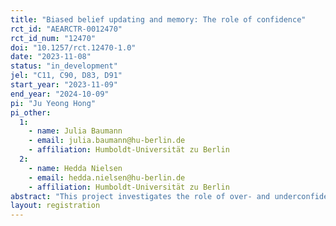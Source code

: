 ```yaml
---
title: "Biased belief updating and memory: The role of confidence"
rct_id: "AEARCTR-0012470"
rct_id_num: "12470"
doi: "10.1257/rct.12470-1.0"
date: "2023-11-08"
status: "in_development"
jel: "C11, C90, D83, D91"
start_year: "2023-11-09"
end_year: "2024-10-09"
pi: "Ju Yeong Hong"
pi_other:
  1:
    - name: Julia Baumann
    - email: julia.baumann@hu-berlin.de
    - affiliation: Humboldt-Universität zu Berlin
  2:
    - name: Hedda Nielsen
    - email: hedda.nielsen@hu-berlin.de
    - affiliation: Humboldt-Universität zu Berlin
abstract: "This project investigates the role of over- and underconfidence in belief updating and recall of feedback. While previous research finds mixed results for how positive and negative feedback impacts belief updating and recall, the overall focus has been on how (asymmetric) belief updating affects individuals’ confidence. Instead, we ask how exogenously inducing high or low confidence impacts feedback processing. In addition, we study whether confidence and its impacts on belief updating have persistent effects on the recall of feedback."
layout: registration
---
```



